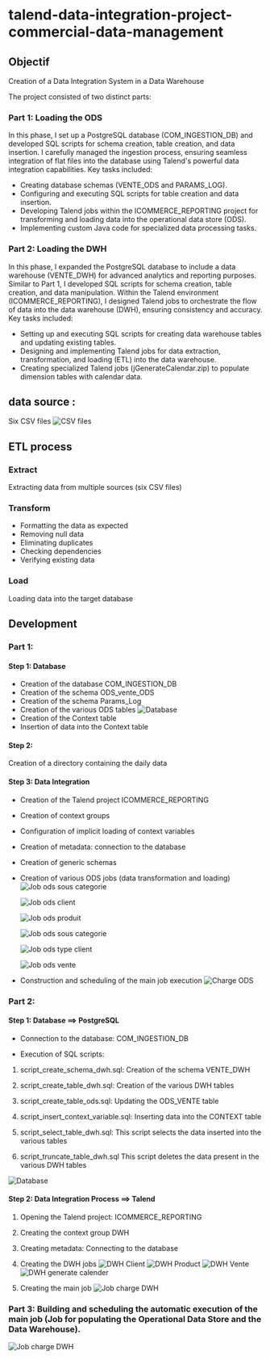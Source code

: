 # talend-data-integration-project-commercial-data-management
## Objectif 
Creation of a Data Integration System in a Data Warehouse

The project consisted of two distinct parts:

### Part 1: Loading the ODS
In this phase, I set up a PostgreSQL database (COM_INGESTION_DB) and developed SQL scripts for schema creation, table creation, and data insertion. I carefully managed the ingestion process, ensuring seamless integration of flat files into the database using Talend's powerful data integration capabilities. Key tasks included:

- Creating database schemas (VENTE_ODS and PARAMS_LOG).
- Configuring and executing SQL scripts for table creation and data insertion.
- Developing Talend jobs within the ICOMMERCE_REPORTING project for transforming and loading data into the operational data store (ODS).
- Implementing custom Java code for specialized data processing tasks.
### Part 2: Loading the DWH
In this phase, I expanded the PostgreSQL database to include a data warehouse (VENTE_DWH) for advanced analytics and reporting purposes. Similar to Part 1, I developed SQL scripts for schema creation, table creation, and data manipulation. Within the Talend environment (ICOMMERCE_REPORTING), I designed Talend jobs to orchestrate the flow of data into the data warehouse (DWH), ensuring consistency and accuracy. Key tasks included:

- Setting up and executing SQL scripts for creating data warehouse tables and updating existing tables.
- Designing and implementing Talend jobs for data extraction, transformation, and loading (ETL) into the data warehouse.
- Creating specialized Talend jobs (jGenerateCalendar.zip) to populate dimension tables with calendar data.

## data source :
Six CSV files
![CSV files](assets/csvfiles.png)
## ETL process
### Extract
Extracting data from multiple sources (six CSV files)

### Transform 
- Formatting the data as expected
- Removing null data
- Eliminating duplicates
- Checking dependencies
- Verifying existing data

### Load
Loading data into the target database 

## Development

### Part 1:

#### Step 1: Database

- Creation of the database COM_INGESTION_DB
- Creation of the schema ODS_vente_ODS
- Creation of the schema Params_Log
- Creation of the various ODS tables
  ![Database](assets/ODS.png)
- Creation of the Context table
- Insertion of data into the Context table
#### Step 2:

Creation of a directory containing the daily data

#### Step 3: Data Integration

- Creation of the Talend project ICOMMERCE_REPORTING
- Creation of context groups
- Configuration of implicit loading of context variables
- Creation of metadata: connection to the database
- Creation of generic schemas
- Creation of various ODS jobs (data transformation and loading)
  ![Job ods sous categorie](assets/SousCategorie.png)

  ![Job ods client](assets/ODS_client.png)

  ![Job ods produit](assets/ODS_Product.png)

  ![Job ods sous categorie](assets/ODS_SousCategorie.png)

  ![Job ods type client](assets/ODS_TypeClient.png)

  ![Job ods vente](assets/ODS_Vente.png)

- Construction and scheduling of the main job execution
![Charge ODS](assets/ChargeOds.png)


### Part 2:
#### Step 1: Database ==> PostgreSQL

- Connection to the database: COM_INGESTION_DB

- Execution of SQL scripts:

1. script_create_schema_dwh.sql:
Creation of the schema VENTE_DWH

2. script_create_table_dwh.sql:
Creation of the various DWH tables

3. script_create_table_ods.sql:
Updating the ODS_VENTE table

4. script_insert_context_variable.sql:
Inserting data into the CONTEXT table

5. script_select_table_dwh.sql:
This script selects the data inserted into the various tables

6. script_truncate_table_dwh.sql
This script deletes the data present in the various DWH tables

![Database](assets/DWH.png)
#### Step 2: Data Integration Process ==> Talend
1. Opening the Talend project: ICOMMERCE_REPORTING
2. Creating the context group DWH
3. Creating metadata: Connecting to the database
4. Creating the DWH jobs
   ![DWH Client](assets/Dwh_Client.png)
![DWH Product](assets/Dwh_Product.png)
![DWH Vente](assets/Dwh_Vente.png)
![DWH generate calender](assets/GenerateCalender.png)

6. Creating the main job
  ![Job charge DWH](assets/ChargeDWH.png)

### Part 3: Building and scheduling the automatic execution of the main job (Job for populating the Operational Data Store and the Data Warehouse).

![Job charge DWH](assets/JAlimentationBDD.png)





